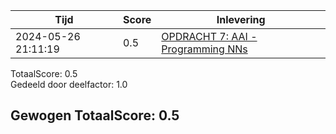 
|Tijd|Score|Inlevering|
|---|---|---|
|2024-05-26 21:11:19 |0.5|<a href="https://canvas.hu.nl//courses/39753/assignments/284177/submissions/86853">OPDRACHT 7: AAI - Programming NNs</a>|

TotaalScore: 0.5   
Gedeeld door deelfactor: 1.0   

## Gewogen TotaalScore: 0.5

